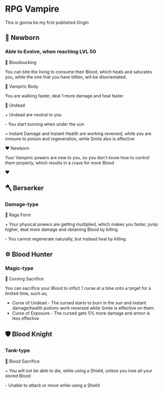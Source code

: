 # RPG Vampire
This is gonna be my first published Origin

##  :baby_bottle: Newborn

### Able to Evolve, when reaching LVL 50

:purple_heart: Bloodsucking

You can bite the living to consume their Blood, which heals and saturates you, while the one that you have bitten, will be disorientated.

:green_heart: Vampiric Body

You are walking faster, deal 1 more damage and heal faster

:yellow_heart: Undead

\+ Undead are neutral to you

\- You start burning when under the sun

= Instant Damage and Instant Health are working reversed, while you are immune to poison and regeneration, while Smite also is effective

:heart: Newborn

Your Vampiric powers are new to you, so you don't know how to control them properly, which results in a crave for more Blood

:heart: 
         
## :axe:  Berserker

### Damage-type

:purple_heart: Rage Form

\+ Your physical powers are getting multiplied, which makes you faster, jump higher, deal more damage and obtaining Blood by killing

\- You cannot regenerate naturally, but instead heal by killing
         
## :star_of_david: Blood Hunter

### Magic-type

:purple_heart: Cursing Sacrifice

You can sacrifice your Blood to inflict 1 curse at a time onto a target for a limited time, such as;

- Curse of Undead - The cursed starts to burn in the sun and instant damage/health potions work reversed while Smite is effective on them
- Curse of Exposure - The cursed gets 5% more damage and armor is less effective

## :shield: Blood Knight

### Tank-type

:purple_heart: Blood Sacrifice

\+ You will not be able to die, while using a Shield, unless you lose all your stored Blood

\- Unable to attack or move while using a Shield
